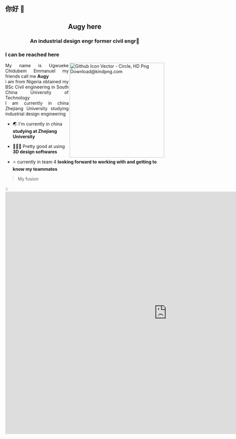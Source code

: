 <h2 align="left"> 你好 👋</h2>
<h2 align="center"><p> Augy here </p></h2> 
<h3 align="center">An industrial design engr former civil engr🤌 </h3>
<h3 align="left"><p>I can be reached here </p> </h3>
<img align="right" width="300" src="https://www.kindpng.com/picc/m/726-7262279_github-icon-vector-circle-hd-png-download.png" alt="Github Icon Vector - Circle, HD Png Download@kindpng.com">

<p style= 'text-align: justify;'>
My name is Ugwueke Chidubem Emmanuel my friends call me <b>Augy</b> <br> i am from Nigeria obtained my BSc Civil engineering in South China University of Technology  <br> I am currently in china Zhejiang University studying industrial design engineering</p>



- 🌏 I'm currently in china **studying at Zhejiang University**

- 👨🏾‍💻 Pretty good at using **3D design softwares**

- ⭐ currently in team 4 **looking forward to working with and getting to know my teammates**

> My fusion
</p>
💡<iframe src="https://myhub.autodesk360.com/ue2fba46f/shares/public/SH9285eQTcf875d3c53903b9d04fb3842395?mode=embed" width="1024" height="768" allowfullscreen="true" webkitallowfullscreen="true" mozallowfullscreen="true"  frameborder="0"></iframe>